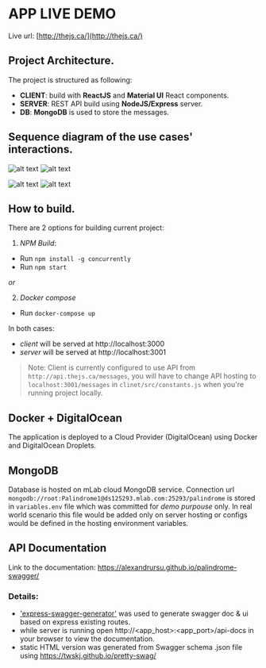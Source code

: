 # APP LIVE DEMO
Live url: [http://thejs.ca/](http://thejs.ca/)

## Project Architecture.
The project is structured as following:
- **CLIENT**: build with **ReactJS** and **Material UI** React components.
- **SERVER**: REST API build using **NodeJS/Express** server.
- **DB**: **MongoDB** is used to store the messages.

## Sequence diagram of the use cases' interactions.
![alt text](https://alexandrursu.github.io/palindrome-swagger/new-sequence.png "Add message diagram")
![alt text](https://alexandrursu.github.io/palindrome-swagger/details-sequence.png "Get details diagram")

![alt text](https://alexandrursu.github.io/palindrome-swagger/list-sequence.png "List messages diagram")
![alt text](https://alexandrursu.github.io/palindrome-swagger/delete-sequence.png "Delete message diagram")

## How to build.
There are 2 options for building current project:
1. *NPM Build*:
- Run `npm install -g concurrently`
- Run `npm start`

_or_

2. *Docker compose*
- Run `docker-compose up`

In both cases:
- *client* will be served at http://localhost:3000
- *server* will be served at http://localhost:3001

> Note: 
Client is currently configured to use API from `http://api.thejs.ca/messages`, you will have to change API hosting to `localhost:3001/messages` in `clinet/src/constants.js` when you're running project locally. 

## Docker + DigitalOcean
The application is deployed to a Cloud Provider (DigitalOcean) using Docker and DigitalOcean Droplets. 

## MongoDB 
Database is hosted on mLab cloud MongoDB service. Connection url `mongodb://root:Palindrome1@ds125293.mlab.com:25293/palindrome` is stored in `variables.env` file which was committed for *demo purpouse* only. 
In real world scenario this file would be added only on server hosting or configs would be defined in the hosting environment variables.  

## API Documentation
Link to the documentation: https://alexandrursu.github.io/palindrome-swagger/

### Details:
- ['express-swagger-generator'](https://www.npmjs.com/package/express-swagger-generator) was used to generate swagger doc & ui based on express existing routes.
- while server is running open http://<app_host>:<app_port>/api-docs in your browser to view the documentation.
- static HTML version was generated from Swagger schema .json file using https://twskj.github.io/pretty-swag/
